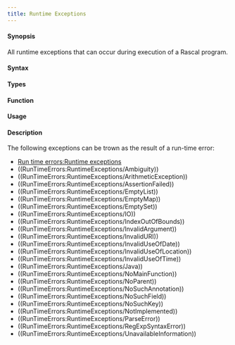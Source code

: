 ```yaml
---
title: Runtime Exceptions
---
```


#### Synopsis

All runtime exceptions that can occur during execution of a Rascal program.

#### Syntax

#### Types

#### Function
       
#### Usage

#### Description

The following exceptions can be trown as the result of a run-time error:
* [Run time errors:Runtime exceptions](/docs//RunTimeErrors/RuntimeExceptions)
* ((RunTimeErrors:RuntimeExceptions/Ambiguity))
* ((RunTimeErrors:RuntimeExceptions/ArithmeticException))
* ((RunTimeErrors:RuntimeExceptions/AssertionFailed))
* ((RunTimeErrors:RuntimeExceptions/EmptyList))
* ((RunTimeErrors:RuntimeExceptions/EmptyMap))
* ((RunTimeErrors:RuntimeExceptions/EmptySet))
* ((RunTimeErrors:RuntimeExceptions/IO))
* ((RunTimeErrors:RuntimeExceptions/IndexOutOfBounds))
* ((RunTimeErrors:RuntimeExceptions/InvalidArgument))
* ((RunTimeErrors:RuntimeExceptions/InvalidURI))
* ((RunTimeErrors:RuntimeExceptions/InvalidUseOfDate))
* ((RunTimeErrors:RuntimeExceptions/InvalidUseOfLocation))
* ((RunTimeErrors:RuntimeExceptions/InvalidUseOfTime))
* ((RunTimeErrors:RuntimeExceptions/Java))
* ((RunTimeErrors:RuntimeExceptions/NoMainFunction))
* ((RunTimeErrors:RuntimeExceptions/NoParent))
* ((RunTimeErrors:RuntimeExceptions/NoSuchAnnotation))
* ((RunTimeErrors:RuntimeExceptions/NoSuchField))
* ((RunTimeErrors:RuntimeExceptions/NoSuchKey))
* ((RunTimeErrors:RuntimeExceptions/NotImplemented))
* ((RunTimeErrors:RuntimeExceptions/ParseError))
* ((RunTimeErrors:RuntimeExceptions/RegExpSyntaxError))
* ((RunTimeErrors:RuntimeExceptions/UnavailableInformation))

